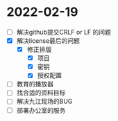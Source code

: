 # 2022-02-19
 - [ ] 解决github提交CRLF or LF 的问题
 - [x] 解决license最后的问题
   - [x] 修正排版
     - [x] 项目
     - [x] 密钥
     - [x] 授权配置
 - [ ] 教育的播放器
 - [ ] 找合适的资料目标
 - [ ] 解决九江现场的BUG
 - [ ] 部署办公室的服务